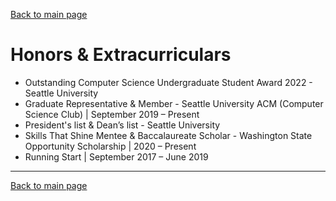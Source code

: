 [Back to main page](./../README.md)

# Honors & Extracurriculars

* Outstanding Computer Science Undergraduate Student Award 2022 - Seattle University
* Graduate Representative & Member - Seattle University ACM (Computer Science Club) | September 2019 – Present
* President's list & Dean’s list - Seattle University
* Skills That Shine Mentee & Baccalaureate Scholar - Washington State Opportunity Scholarship | 2020 – Present
* Running Start | September 2017 – June 2019

---

[Back to main page](./../README.md)
